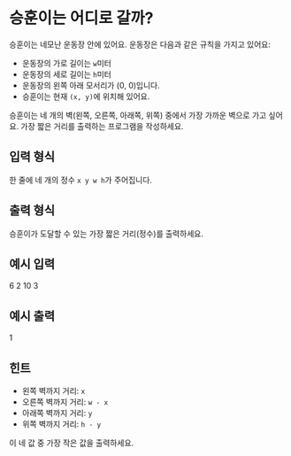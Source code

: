 # 승훈이는 어디로 갈까?

승훈이는 네모난 운동장 안에 있어요. 운동장은 다음과 같은 규칙을 가지고 있어요:

- 운동장의 가로 길이는 `w`미터
- 운동장의 세로 길이는 `h`미터
- 운동장의 왼쪽 아래 모서리가 (0, 0)입니다.
- 승훈이는 현재 `(x, y)`에 위치해 있어요.

승훈이는 네 개의 벽(왼쪽, 오른쪽, 아래쪽, 위쪽) 중에서 가장 가까운 벽으로 가고 싶어요. 가장 짧은 거리를 출력하는 프로그램을 작성하세요.

## 입력 형식

한 줄에 네 개의 정수 `x y w h`가 주어집니다.

## 출력 형식

승훈이가 도달할 수 있는 가장 짧은 거리(정수)를 출력하세요.

## 예시 입력

6 2 10 3
## 예시 출력

1
## 힌트

- 왼쪽 벽까지 거리: `x`
- 오른쪽 벽까지 거리: `w - x`
- 아래쪽 벽까지 거리: `y`
- 위쪽 벽까지 거리: `h - y`

이 네 값 중 가장 작은 값을 출력하세요.
